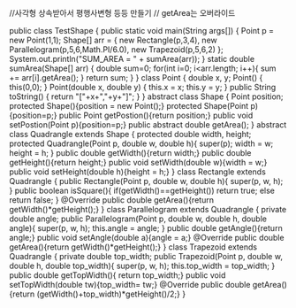 //사각형 상속받아서 평행사변형 등등 만들기
// getArea는 오버라이드

public class TestShape {
	public static void main(String args[]) {
 	Point p = new Point(1,1);
 	Shape[] arr = {
 		new Rectangle(p,3,4),
 		new Parallelogram(p,5,6,Math.PI/6.0),
 		new Trapezoid(p,5,6,2)
	};
 	System.out.println("SUM_AREA = " + sumArea(arr));
	}
 	static double sumArea(Shape[] arr) {
 		double sum=0;
		for(int i=0; i<arr.length; i++){
			sum += arr[i].getArea();
		}
		return sum;
	}
}
class Point {
 	double x, y;
 	Point() { this(0,0); }
 	Point(double x, double y) { this.x = x; this.y = y; }
 	public String toString() { return "["+x+","+y+"]"; }
}
abstract class Shape {
	Point position;
	protected Shape(){position = new Point();}
	protected Shape(Point p){position=p;}
	public Point getPostion(){return position;}
	public void setPostion(Point p){position=p;}
	public abstract double getArea();
}
abstract class Quadrangle extends Shape {
 	protected double width, height;
	protected Quadrangle(Point p, double w, double h){
		super(p);
		width = w;
		height = h;
	}
	public double getWidth(){return width;}
	public double getHeight(){return height;}
	public void setWidth(double w){width = w;}
	public void setHeight(double h){height = h;}
}
class Rectangle extends Quadrangle {
	public Rectangle(Point p, double w, double h){
		super(p, w, h);
	}
	public boolean isSquare(){
		if(getWidth()==getHeight()) return true;
		else return false;
	}
	@Override
	public double getArea(){return getWidth()*getHeight();}
}
class Parallelogram extends Quadrangle {
	private double angle;
	public Parallelogram(Point p, double w, double h, double angle){
		super(p, w, h);
		this.angle = angle;
	}
	public double getAngle(){return angle;}
	public void setAngle(double a){angle = a;}
	@Override
	public double getArea(){return getWidth()*getHeight();}
}
class Trapezoid extends Quadrangle {
	private double top_width;
	public Trapezoid(Point p, double w, double h, double top_width){
		super(p, w, h);
		this.top_width = top_width;
	}
	public double getTopWidth(){ return top_width;}
	public void setTopWidth(double tw){top_width= tw;}
	@Override
	public double getArea(){return (getWidth()+top_width)*getHeight()/2;}
}
